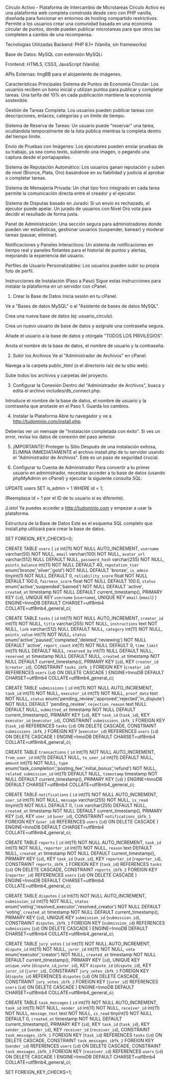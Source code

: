 Círculo Activo - Plataforma de Intercambio de Microtareas
Círculo Activo es una plataforma web completa construida desde cero con PHP vanilla, diseñada para funcionar en entornos de hosting compartido restrictivos. Permite a los usuarios crear una comunidad basada en una economía circular de puntos, donde pueden publicar microtareas para que otros las completen a cambio de una recompensa.

Tecnologías Utilizadas
Backend: PHP 8.1+ (Vanilla, sin frameworks)

Base de Datos: MySQL con extensión MySQLi

Frontend: HTML5, CSS3, JavaScript (Vanilla)

APIs Externas: ImgBB para el alojamiento de imágenes.

Características Principales
Sistema de Puntos de Economía Circular: Los usuarios reciben un bono inicial y utilizan puntos para publicar y completar tareas. Una tarifa del 10% en cada publicación mantiene la economía sostenible.

Gestión de Tareas Completa: Los usuarios pueden publicar tareas con descripciones, enlaces, categorías y un límite de tiempo.

Sistema de Reserva de Tareas: Un usuario puede "reservar" una tarea, ocultándola temporalmente de la lista pública mientras la completa dentro del tiempo límite.

Envío de Pruebas con Imágenes: Los ejecutores pueden enviar pruebas de su trabajo, ya sea como texto, subiendo una imagen, o pegando una captura desde el portapapeles.

Sistema de Reputación Automático: Los usuarios ganan reputación y suben de nivel (Bronce, Plata, Oro) basándose en su fiabilidad y justicia al aprobar o completar tareas.

Sistema de Mensajería Privada: Un chat tipo foro integrado en cada tarea permite la comunicación directa entre el creador y el ejecutor.

Sistema de Disputas basado en Jurado: Si un envío es rechazado, el ejecutor puede apelar. Un jurado de usuarios con Nivel Oro vota para decidir el resultado de forma justa.

Panel de Administración: Una sección segura para administradores donde pueden ver estadísticas, gestionar usuarios (suspender, banear) y moderar tareas (pausar, eliminar).

Notificaciones y Paneles Interactivos: Un sistema de notificaciones en tiempo real y paneles flotantes para el historial de puntos y alertas, mejorando la experiencia del usuario.

Perfiles de Usuario Personalizables: Los usuarios pueden subir su propia foto de perfil.

Instrucciones de Instalación (Paso a Paso)
Sigue estas instrucciones para instalar la plataforma en un servidor con cPanel.

1. Crear la Base de Datos
Inicia sesión en tu cPanel.

Ve a "Bases de datos MySQL" o al "Asistente de bases de datos MySQL".

Crea una nueva base de datos (ej: usuario_circulo).

Crea un nuevo usuario de base de datos y asígnale una contraseña segura.

Añade el usuario a la base de datos y otórgale "TODOS LOS PRIVILEGIOS".

Anota el nombre de la base de datos, el nombre de usuario y la contraseña.

2. Subir los Archivos
Ve al "Administrador de Archivos" en cPanel.

Navega a la carpeta public_html (o el directorio raíz de tu sitio web).

Sube todos los archivos y carpetas del proyecto.

3. Configurar la Conexión
Dentro del "Administrador de Archivos", busca y edita el archivo includes/db_connect.php.

Introduce el nombre de la base de datos, el nombre de usuario y la contraseña que anotaste en el Paso 1. Guarda los cambios.

4. Instalar la Plataforma
Abre tu navegador y ve a http://tudominio.com/install.php.

Deberías ver un mensaje de "Instalación completada con éxito". Si ves un error, revisa los datos de conexión del paso anterior.

5. ¡IMPORTANTE! Proteger tu Sitio
Después de una instalación exitosa, ELIMINA INMEDIATAMENTE el archivo install.php de tu servidor usando el "Administrador de Archivos". Este es un paso de seguridad crucial.

6. Configurar tu Cuenta de Administrador
Para convertir a tu primer usuario en administrador, necesitas acceder a tu base de datos (usando phpMyAdmin en cPanel) y ejecutar la siguiente consulta SQL:

UPDATE users SET is_admin = 1 WHERE id = 1;

(Reemplaza id = 1 por el ID de tu usuario si es diferente).

¡Listo! Ya puedes acceder a http://tudominio.com y empezar a usar la plataforma.

Estructura de la Base de Datos
Este es el esquema SQL completo que install.php utilizará para crear la base de datos.

SET FOREIGN_KEY_CHECKS=0;

CREATE TABLE `users` (
  `id` int(11) NOT NULL AUTO_INCREMENT,
  `username` varchar(50) NOT NULL,
  `email` varchar(100) NOT NULL,
  `avatar_url` varchar(512) NULL DEFAULT NULL,
  `password_hash` varchar(255) NOT NULL,
  `points_balance` int(11) NOT NULL DEFAULT 40,
  `reputation_tier` enum('bronze','silver','gold') NOT NULL DEFAULT 'bronze',
  `is_admin` tinyint(1) NOT NULL DEFAULT 0,
  `reliability_score` float NOT NULL DEFAULT 100.0,
  `fairness_score` float NOT NULL DEFAULT 100.0,
  `status` enum('active','suspended','banned') NOT NULL DEFAULT 'active',
  `created_at` timestamp NOT NULL DEFAULT current_timestamp(),
  PRIMARY KEY (`id`),
  UNIQUE KEY `username` (`username`),
  UNIQUE KEY `email` (`email`)
) ENGINE=InnoDB DEFAULT CHARSET=utf8mb4 COLLATE=utf8mb4_general_ci;

CREATE TABLE `tasks` (
  `id` int(11) NOT NULL AUTO_INCREMENT,
  `creator_id` int(11) NOT NULL,
  `title` varchar(255) NOT NULL,
  `instructions` text NOT NULL,
  `link` varchar(512) NULL DEFAULT NULL,
  `category` int(11) NOT NULL,
  `points_value` int(11) NOT NULL,
  `status` enum('active','paused','completed','deleted','reviewing') NOT NULL DEFAULT 'active',
  `report_count` int(11) NOT NULL DEFAULT 0,
  `time_limit` int(11) NULL DEFAULT NULL,
  `reserved_by` int(11) NULL DEFAULT NULL,
  `reserved_at` timestamp NULL DEFAULT NULL,
  `created_at` timestamp NOT NULL DEFAULT current_timestamp(),
  PRIMARY KEY (`id`),
  KEY `creator_id` (`creator_id`),
  CONSTRAINT `tasks_ibfk_1` FOREIGN KEY (`creator_id`) REFERENCES `users` (`id`) ON DELETE CASCADE
) ENGINE=InnoDB DEFAULT CHARSET=utf8mb4 COLLATE=utf8mb4_general_ci;

CREATE TABLE `submissions` (
  `id` int(11) NOT NULL AUTO_INCREMENT,
  `task_id` int(11) NOT NULL,
  `executor_id` int(11) NOT NULL,
  `proof_data` text NOT NULL,
  `status` enum('pending_review','approved','rejected','in_dispute') NOT NULL DEFAULT 'pending_review',
  `rejection_reason` text NULL DEFAULT NULL,
  `submitted_at` timestamp NOT NULL DEFAULT current_timestamp(),
  PRIMARY KEY (`id`),
  KEY `task_id` (`task_id`),
  KEY `executor_id` (`executor_id`),
  CONSTRAINT `submissions_ibfk_1` FOREIGN KEY (`task_id`) REFERENCES `tasks` (`id`) ON DELETE CASCADE,
  CONSTRAINT `submissions_ibfk_2` FOREIGN KEY (`executor_id`) REFERENCES `users` (`id`) ON DELETE CASCADE
) ENGINE=InnoDB DEFAULT CHARSET=utf8mb4 COLLATE=utf8mb4_general_ci;

CREATE TABLE `transactions` (
  `id` int(11) NOT NULL AUTO_INCREMENT,
  `from_user_id` int(11) DEFAULT NULL,
  `to_user_id` int(11) DEFAULT NULL,
  `amount` int(11) NOT NULL,
  `type` enum('task_completion','posting_fee','initial_bonus','refund') NOT NULL,
  `related_submission_id` int(11) DEFAULT NULL,
  `timestamp` timestamp NOT NULL DEFAULT current_timestamp(),
  PRIMARY KEY (`id`)
) ENGINE=InnoDB DEFAULT CHARSET=utf8mb4 COLLATE=utf8mb4_general_ci;

CREATE TABLE `notifications` (
  `id` int(11) NOT NULL AUTO_INCREMENT,
  `user_id` int(11) NOT NULL,
  `message` varchar(255) NOT NULL,
  `is_read` tinyint(1) NOT NULL DEFAULT 0,
  `link` varchar(255) DEFAULT NULL,
  `created_at` timestamp NOT NULL DEFAULT current_timestamp(),
  PRIMARY KEY (`id`),
  KEY `user_id` (`user_id`),
  CONSTRAINT `notifications_ibfk_1` FOREIGN KEY (`user_id`) REFERENCES `users` (`id`) ON DELETE CASCADE
) ENGINE=InnoDB DEFAULT CHARSET=utf8mb4 COLLATE=utf8mb4_general_ci;

CREATE TABLE `reports` (
  `id` int(11) NOT NULL AUTO_INCREMENT,
  `task_id` int(11) NOT NULL,
  `reporter_id` int(11) NOT NULL,
  `reason` text DEFAULT NULL,
  `created_at` timestamp NOT NULL DEFAULT current_timestamp(),
  PRIMARY KEY (`id`),
  KEY `task_id` (`task_id`),
  KEY `reporter_id` (`reporter_id`),
  CONSTRAINT `reports_ibfk_1` FOREIGN KEY (`task_id`) REFERENCES `tasks` (`id`) ON DELETE CASCADE,
  CONSTRAINT `reports_ibfk_2` FOREIGN KEY (`reporter_id`) REFERENCES `users` (`id`) ON DELETE CASCADE
) ENGINE=InnoDB DEFAULT CHARSET=utf8mb4 COLLATE=utf8mb4_general_ci;

CREATE TABLE `disputes` (
  `id` int(11) NOT NULL AUTO_INCREMENT,
  `submission_id` int(11) NOT NULL,
  `status` enum('voting','resolved_executor','resolved_creator') NOT NULL DEFAULT 'voting',
  `created_at` timestamp NOT NULL DEFAULT current_timestamp(),
  PRIMARY KEY (`id`),
  UNIQUE KEY `submission_id` (`submission_id`),
  CONSTRAINT `disputes_ibfk_1` FOREIGN KEY (`submission_id`) REFERENCES `submissions` (`id`) ON DELETE CASCADE
) ENGINE=InnoDB DEFAULT CHARSET=utf8mb4 COLLATE=utf8mb4_general_ci;

CREATE TABLE `jury_votes` (
  `id` int(11) NOT NULL AUTO_INCREMENT,
  `dispute_id` int(11) NOT NULL,
  `juror_id` int(11) NOT NULL,
  `vote` enum('executor','creator') NOT NULL,
  `created_at` timestamp NOT NULL DEFAULT current_timestamp(),
  PRIMARY KEY (`id`),
  UNIQUE KEY `unique_vote` (`dispute_id`,`juror_id`),
  KEY `dispute_id` (`dispute_id`),
  KEY `juror_id` (`juror_id`),
  CONSTRAINT `jury_votes_ibfk_1` FOREIGN KEY (`dispute_id`) REFERENCES `disputes` (`id`) ON DELETE CASCADE,
  CONSTRAINT `jury_votes_ibfk_2` FOREIGN KEY (`juror_id`) REFERENCES `users` (`id`) ON DELETE CASCADE
) ENGINE=InnoDB DEFAULT CHARSET=utf8mb4 COLLATE=utf8mb4_general_ci;

CREATE TABLE `task_messages` (
  `id` int(11) NOT NULL AUTO_INCREMENT,
  `task_id` int(11) NOT NULL,
  `sender_id` int(11) NOT NULL,
  `receiver_id` int(11) NOT NULL,
  `message_text` text NOT NULL,
  `is_read` tinyint(1) NOT NULL DEFAULT 0,
  `created_at` timestamp NOT NULL DEFAULT current_timestamp(),
  PRIMARY KEY (`id`),
  KEY `task_id` (`task_id`),
  KEY `sender_id` (`sender_id`),
  KEY `receiver_id` (`receiver_id`),
  CONSTRAINT `task_messages_ibfk_1` FOREIGN KEY (`task_id`) REFERENCES `tasks` (`id`) ON DELETE CASCADE,
  CONSTRAINT `task_messages_ibfk_2` FOREIGN KEY (`sender_id`) REFERENCES `users` (`id`) ON DELETE CASCADE,
  CONSTRAINT `task_messages_ibfk_3` FOREIGN KEY (`receiver_id`) REFERENCES `users` (`id`) ON DELETE CASCADE
) ENGINE=InnoDB DEFAULT CHARSET=utf8mb4 COLLATE=utf8mb4_general_ci;

SET FOREIGN_KEY_CHECKS=1;
